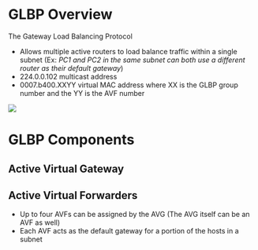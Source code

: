 # GLBP Overview

The Gateway Load Balancing Protocol

* Allows multiple active routers to load balance traffic within a single subnet (Ex: *PC1 and PC2 in the same subnet can both use a different router as their default gateway*)
* 224.0.0.102 multicast address
* 0007.b400.XXYY virtual MAC address where XX is the GLBP group number and the YY is the AVF number

![](https://github.com/JonmarCorpuz/SecondBrain/blob/main/Assets/Whitespace.png)

# GLBP Components

## Active Virtual Gateway

## Active Virtual Forwarders

* Up to four AVFs can be assigned by the AVG (The AVG itself can be an AVF as well)
* Each AVF acts as the default gateway for a portion of the hosts in a subnet

